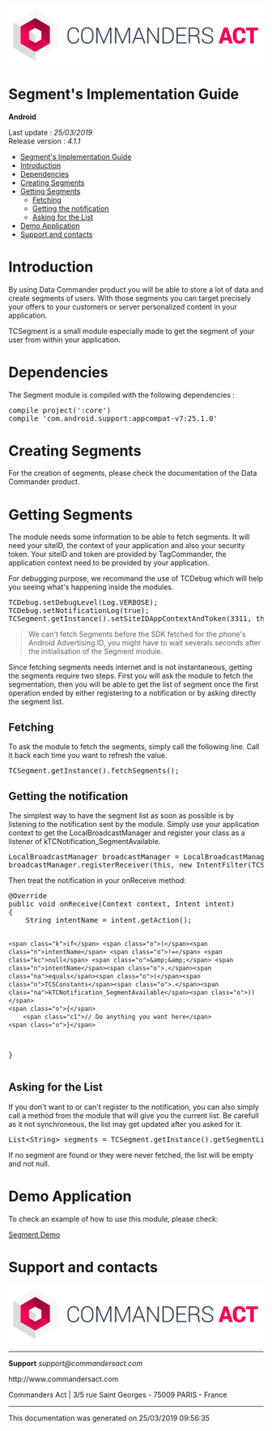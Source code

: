 
<html>
<body>
<p><img alt="alt tag" src="../res/ca_logo.png" /></p>
<h1 id="segments-implementation-guide">Segment's Implementation Guide</h1>
<p><strong>Android</strong></p>
<p>Last update : <em>25/03/2019</em><br />
Release version : <em>4.1.1</em></p>
<p><div id="end_first_page" /></p>

<div class="toc">
<ul>
<li><a href="#segments-implementation-guide">Segment's Implementation Guide</a></li>
<li><a href="#introduction">Introduction</a></li>
<li><a href="#dependencies">Dependencies</a></li>
<li><a href="#creating-segments">Creating Segments</a></li>
<li><a href="#getting-segments">Getting Segments</a><ul>
<li><a href="#fetching">Fetching</a></li>
<li><a href="#getting-the-notification">Getting the notification</a></li>
<li><a href="#asking-for-the-list">Asking for the List</a></li>
</ul>
</li>
<li><a href="#demo-application">Demo Application</a></li>
<li><a href="#support-and-contacts">Support and contacts</a></li>
</ul>
</div>
<h1 id="introduction">Introduction</h1>
<p>By using Data Commander product you will be able to store a lot of data and create segments of users. With those segments you can target precisely your offers to your customers or server personalized content in your application.</p>
<p>TCSegment is a small module especially made to get the segment of your user from within your application.</p>
<h1 id="dependencies">Dependencies</h1>
<p>The Segment module is compiled with the following dependencies :</p>
<div class="codehilite"><pre><span></span><span class="n">compile</span> <span class="n">project</span><span class="p">(</span><span class="s1">&#39;:core&#39;</span><span class="p">)</span>
<span class="n">compile</span> <span class="s1">&#39;com.android.support:appcompat-v7:25.1.0&#39;</span>
</pre></div>


<h1 id="creating-segments">Creating Segments</h1>
<p>For the creation of segments, please check the documentation of the Data Commander product.</p>
<h1 id="getting-segments">Getting Segments</h1>
<p>The module needs some information to be able to fetch segments. It will need your siteID, the context of your application and also your security token. Your siteID and token are provided by TagCommander, the application context need to be provided by your application.</p>
<p>For debugging purpose, we recommand the use of TCDebug which will help you seeing what's happening inside the modules.</p>
<div class="codehilite"><pre><span></span><span class="n">TCDebug</span><span class="o">.</span><span class="na">setDebugLevel</span><span class="o">(</span><span class="n">Log</span><span class="o">.</span><span class="na">VERBOSE</span><span class="o">);</span>
<span class="n">TCDebug</span><span class="o">.</span><span class="na">setNotificationLog</span><span class="o">(</span><span class="kc">true</span><span class="o">);</span>
<span class="n">TCSegment</span><span class="o">.</span><span class="na">getInstance</span><span class="o">().</span><span class="na">setSiteIDAppContextAndToken</span><span class="o">(</span><span class="mi">3311</span><span class="o">,</span> <span class="k">this</span><span class="o">.</span><span class="na">getApplicationContext</span><span class="o">(),</span> <span class="s">&quot;e2032376eca5533858b7d6616d40802be54d221db1b75e1b&quot;</span><span class="o">);</span>
</pre></div>


<div class="warning"></div>

<blockquote>
<p>We can't fetch Segments before the SDK fetched for the phone's Android Advertising ID, you might have to wait severals seconds after the initialisation of the Segment module.</p>
</blockquote>
<p>Since fetching segments needs internet and is not instantaneous, getting the segments require two steps. First you will ask the module to fetch the segmentation, then you will be able to get the list of segment once the first operation ended by either registering to a notification or by asking directly the segment list.</p>
<h2 id="fetching">Fetching</h2>
<p>To ask the module to fetch the segments, simply call the following line. Call it back each time you want to refresh the value.</p>
<div class="codehilite"><pre><span></span><span class="n">TCSegment</span><span class="o">.</span><span class="na">getInstance</span><span class="o">().</span><span class="na">fetchSegments</span><span class="o">();</span>
</pre></div>


<h2 id="getting-the-notification">Getting the notification</h2>
<p>The simplest way to have the segment list as soon as possible is by listening to the notification sent by the module. Simply use your application context to get the LocalBroadcastManager and register your class as a listener of kTCNotification_SegmentAvailable.</p>
<div class="codehilite"><pre><span></span><span class="n">LocalBroadcastManager</span> <span class="n">broadcastManager</span> <span class="o">=</span> <span class="n">LocalBroadcastManager</span><span class="o">.</span><span class="na">getInstance</span><span class="o">(</span><span class="n">main</span><span class="o">.</span><span class="na">getApplicationContext</span><span class="o">());</span>
<span class="n">broadcastManager</span><span class="o">.</span><span class="na">registerReceiver</span><span class="o">(</span><span class="k">this</span><span class="o">,</span> <span class="k">new</span> <span class="n">IntentFilter</span><span class="o">(</span><span class="n">TCSConstants</span><span class="o">.</span><span class="na">kTCNotification_SegmentAvailable</span><span class="o">));</span>
</pre></div>


<p>Then treat the notification in your onReceive method:</p>
<div class="codehilite"><pre><span></span><span class="nd">@Override</span>
<span class="kd">public</span> <span class="kt">void</span> <span class="nf">onReceive</span><span class="o">(</span><span class="n">Context</span> <span class="n">context</span><span class="o">,</span> <span class="n">Intent</span> <span class="n">intent</span><span class="o">)</span>
<span class="o">{</span>
    <span class="n">String</span> <span class="n">intentName</span> <span class="o">=</span> <span class="n">intent</span><span class="o">.</span><span class="na">getAction</span><span class="o">();</span>

    <span class="k">if</span> <span class="o">(</span><span class="n">intentName</span> <span class="o">!=</span> <span class="kc">null</span> <span class="o">&amp;&amp;</span> <span class="n">intentName</span><span class="o">.</span><span class="na">equals</span><span class="o">(</span><span class="n">TCSConstants</span><span class="o">.</span><span class="na">kTCNotification_SegmentAvailable</span><span class="o">))</span>
    <span class="o">{</span>
        <span class="c1">// Do anything you want here</span>
    <span class="o">}</span>
<span class="o">}</span>
</pre></div>


<h2 id="asking-for-the-list">Asking for the List</h2>
<p>If you don't want to or can't register to the notification, you can also simply call a method from the module that will give you the current list. Be carefull as it not synchroneous, the list may get updated after you asked for it.</p>
<div class="codehilite"><pre><span></span><span class="n">List</span><span class="o">&lt;</span><span class="n">String</span><span class="o">&gt;</span> <span class="n">segments</span> <span class="o">=</span> <span class="n">TCSegment</span><span class="o">.</span><span class="na">getInstance</span><span class="o">().</span><span class="na">getSegmentList</span><span class="o">();</span>
</pre></div>


<p>If no segment are found or they were never fetched, the list will be empty and not null.</p>
<h1 id="demo-application">Demo Application</h1>
<p>To check an example of how to use this module, please check: </p>
<p><a href="https://github.com/TagCommander/Segment-Demo/tree/master/Android">Segment Demo</a></p>
<h1 id="support-and-contacts">Support and contacts</h1>
<p><img alt="alt tag" src="../res/ca_logo.png" /></p>
<hr />
<p><strong>Support</strong>
<em>support@commandersact.com</em></p>
<p>http://www.commandersact.com</p>
<p>Commanders Act | 3/5 rue Saint Georges - 75009 PARIS - France</p>
<hr />
<p>This documentation was generated on 25/03/2019 09:56:35</p>
</body>
</html>